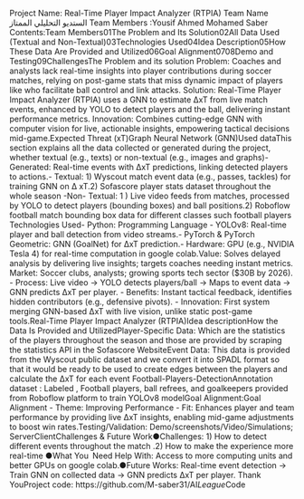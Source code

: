<p>Project Name: Real-Time Player Impact Analyzer (RTPIA)
Team Name اﻟﺴﺘﺪﻳﻮ اﻟﺘﺤﻠﻴﻠﻲ اﻟﻤﻤﺘﺎز
Team Members :Yousif Ahmed Mohamed Saber
Contents:Team Members01The Problem and Its Solution02All Data Used (Textual and Non-Textual)03Technologies Used04Idea Description05How These Data Are Provided and Utilized06Goal Alignment0708Demo and Testing09ChallengesThe Problem and its solution Problem: Coaches and analysts lack real-time insights into player contributions during soccer matches, relying on post-game stats that miss dynamic impact of players like who facilitate ball control and link attacks. Solution: Real-Time Player Impact Analyzer (RTPIA) uses a GNN to estimate ΔxT from live match events, enhanced by YOLO to detect players and the ball, delivering instant performance metrics. Innovation: Combines cutting-edge GNN with computer vision for live, actionable insights, empowering tactical decisions mid-game.Expected Threat (xT)Graph Neural Network (GNN)Used dataThis section explains all the data collected or generated during the project, whether textual (e.g., texts) or non-textual (e.g., images and graphs)- Generated: Real-time events with ΔxT predictions, linking detected players to actions.- Textual: 1) Wyscout match event data (e.g., passes, tackles) for training GNN on Δ xT.2) Sofascore player stats dataset throughout the whole season -Non- Textual: 1 ) Live video feeds from matches, processed by YOLO to detect players (bounding boxes) and ball positions.2) Roboflow football match bounding box data for different classes such football players Technologies Used- Python: Programming Language - YOLOv8: Real-time player and ball detection from video streams.- PyTorch &amp; PyTorch Geometric: GNN (GoalNet) for ΔxT prediction.- Hardware: GPU (e.g., NVIDIA Tesla 4) for real-time computation in google colab.Value: Solves delayed analysis by delivering live insights; targets coaches needing instant metrics. Market: Soccer clubs, analysts; growing sports tech sector ($30B by 2026). - Process: Live video → YOLO detects players/ball → Maps to event data → GNN predicts ΔxT per player. - Benefits: Instant tactical feedback, identifies hidden contributors (e.g., defensive pivots). - Innovation: First system merging GNN-based ΔxT with live vision, unlike static post-game tools.Real-Time Player Impact Analyzer (RTPIA)Idea descriptionHow the Data Is Provided and UtilizedPlayer-Specific Data: Which are the statistics of the players throughout the season and those are provided by scraping the statistics API in the Sofascore WebsiteEvent Data: This data is provided from the Wyscout public dataset and we convert it into SPADL format so that it would be ready to be used to create edges between the players and calculate the ΔxT for each event Football-Players-DetectionAnnotation dataset : Labeled , Football players, ball refrees, and goalkeepers provided from Roboflow platform to train YOLOv8 modelGoal Alignment:Goal Alignment - Theme: Improving Performance - Fit: Enhances player and team performance by providing live ΔxT insights, enabling mid-game adjustments to boost win rates.Testing/Validation: Demo/screenshots/Video/Simulations; ServerClientChallenges &amp; Future Work●Challenges: 1) How to detect different events throughout the match .2) How to make the experience more real-time ●What You Need Help With: Access to more computing units and better GPUs on google colab.●Future Works: Real-time event detection → Train GNN on collected data → GNN predicts ΔxT per player. Thank YouProject code: https://github.com/M-saber31/AI<em>League</em>Code</p>
